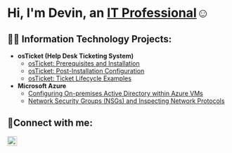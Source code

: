 <h1>Hi, I'm Devin, an <a href="https://linkedin.com/in/devin-williams-24b0b02a7">IT Professional</a>☺</h1>

<h2>👨‍💻 Information Technology Projects:</h2>

- <b>osTicket (Help Desk Ticketing System)</b>
  - [osTicket: Prerequisites and Installation](https://github.com/DevinWilliamsIT/osticket-prereqs)
  - [osTicket: Post-Installation Configuration](https://github.com/DevinWilliamsIT/post-install-config)
  - [osTicket: Ticket Lifecycle Examples](https://github.com/DevinWilliamsIT/ticket-lifecycle)
- <b>Microsoft Azure</b>
  - [Configuring On-premises Active Directory within Azure VMs](https://github.com/DevinWilliamsIT/configure-ad)
  - [Network Security Groups (NSGs) and Inspecting Network Protocols](https://github.com/DevinWilliamsIT/azure-network-protocols)

<h2>🤳Connect with me:</h2>

[<img align="left" alt="Devin | LinkedIn" width="22px" src="https://cdn.jsdelivr.net/npm/simple-icons@v3/icons/linkedin.svg" />][linkedin]

[linkedin]: https://linkedin.com/in/devin-williams-24b0b02a7
